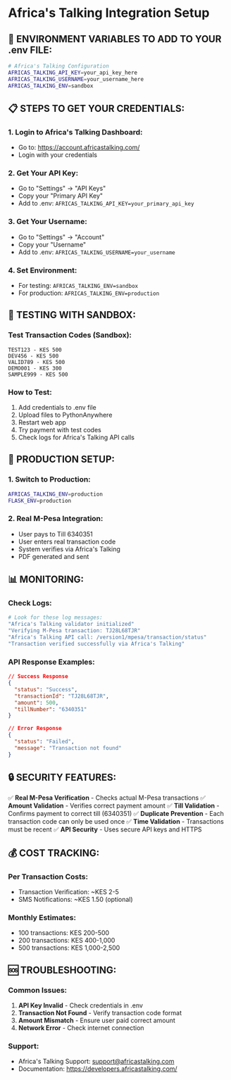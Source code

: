 # Africa's Talking Integration Setup

## 🔧 **ENVIRONMENT VARIABLES TO ADD TO YOUR .env FILE:**

```bash
# Africa's Talking Configuration
AFRICAS_TALKING_API_KEY=your_api_key_here
AFRICAS_TALKING_USERNAME=your_username_here
AFRICAS_TALKING_ENV=sandbox
```

## 📋 **STEPS TO GET YOUR CREDENTIALS:**

### **1. Login to Africa's Talking Dashboard:**
- Go to: https://account.africastalking.com/
- Login with your credentials

### **2. Get Your API Key:**
- Go to "Settings" → "API Keys"
- Copy your "Primary API Key"
- Add to .env: `AFRICAS_TALKING_API_KEY=your_primary_api_key`

### **3. Get Your Username:**
- Go to "Settings" → "Account"
- Copy your "Username"
- Add to .env: `AFRICAS_TALKING_USERNAME=your_username`

### **4. Set Environment:**
- For testing: `AFRICAS_TALKING_ENV=sandbox`
- For production: `AFRICAS_TALKING_ENV=production`

## 🧪 **TESTING WITH SANDBOX:**

### **Test Transaction Codes (Sandbox):**
```
TEST123 - KES 500
DEV456 - KES 500
VALID789 - KES 500
DEMO001 - KES 300
SAMPLE999 - KES 500
```

### **How to Test:**
1. Add credentials to .env file
2. Upload files to PythonAnywhere
3. Restart web app
4. Try payment with test codes
5. Check logs for Africa's Talking API calls

## 🚀 **PRODUCTION SETUP:**

### **1. Switch to Production:**
```bash
AFRICAS_TALKING_ENV=production
FLASK_ENV=production
```

### **2. Real M-Pesa Integration:**
- User pays to Till 6340351
- User enters real transaction code
- System verifies via Africa's Talking
- PDF generated and sent

## 📊 **MONITORING:**

### **Check Logs:**
```bash
# Look for these log messages:
"Africa's Talking validator initialized"
"Verifying M-Pesa transaction: TJ28L68TJR"
"Africa's Talking API call: /version1/mpesa/transaction/status"
"Transaction verified successfully via Africa's Talking"
```

### **API Response Examples:**
```json
// Success Response
{
  "status": "Success",
  "transactionId": "TJ28L68TJR",
  "amount": 500,
  "tillNumber": "6340351"
}

// Error Response
{
  "status": "Failed",
  "message": "Transaction not found"
}
```

## 🔒 **SECURITY FEATURES:**

✅ **Real M-Pesa Verification** - Checks actual M-Pesa transactions
✅ **Amount Validation** - Verifies correct payment amount
✅ **Till Validation** - Confirms payment to correct till (6340351)
✅ **Duplicate Prevention** - Each transaction code can only be used once
✅ **Time Validation** - Transactions must be recent
✅ **API Security** - Uses secure API keys and HTTPS

## 💰 **COST TRACKING:**

### **Per Transaction Costs:**
- Transaction Verification: ~KES 2-5
- SMS Notifications: ~KES 1.50 (optional)

### **Monthly Estimates:**
- 100 transactions: KES 200-500
- 200 transactions: KES 400-1,000
- 500 transactions: KES 1,000-2,500

## 🆘 **TROUBLESHOOTING:**

### **Common Issues:**
1. **API Key Invalid** - Check credentials in .env
2. **Transaction Not Found** - Verify transaction code format
3. **Amount Mismatch** - Ensure user paid correct amount
4. **Network Error** - Check internet connection

### **Support:**
- Africa's Talking Support: support@africastalking.com
- Documentation: https://developers.africastalking.com/
